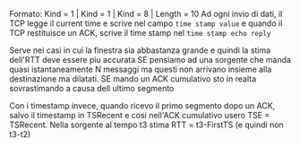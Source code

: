Formato: Kind = 1 | Kind = 1 | Kind = 8 | Length = 10
Ad ogni invio di dati, il TCP legge il current time e scrive nel campo `time stamp value` e quando il TCP restituisce un ACK, scrive il time stamp nel `time stamp echo reply`

Serve nei casi in cui la finestra sia abbastanza grande e quindi la stima dell'RTT deve essere piu accurata
SE pensiamo ad una sorgente che manda quasi istantaneamente N messaggi ma questi non arrivano insieme alla destinazione ma dilatati. SE mando un ACK cumulativo sto in realta sovrastimando a causa dell ultimo segmento

Con i timestamp invece, quando ricevo il primo segmento dopo un ACK, salvo il timestamp in TSRecent e cosi nell'ACK cumulativo usero TSE = TSRecent. 
Nella sorgente al tempo t3 stima RTT = t3-FirstTS (e quindi non t3-t2)